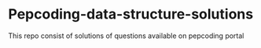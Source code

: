 # Pepcoding-data-structure-solutions
This repo consist of solutions of questions available on pepcoding portal
